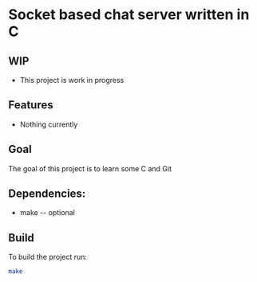 # Socket based chat server written in C

## WIP

- This project is work in progress

## Features

- Nothing currently

## Goal

The goal of this project is to learn some C and Git

## Dependencies:

- make -- optional

## Build

To build the project run:
```bash
make
```
